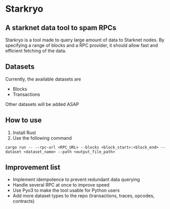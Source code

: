# Starkryo

## A starknet data tool to spam RPCs

Starkryo is a tool made to query large amount of data to Starknet nodes. By specifying a range of blocks and a RPC provider, it should allow fast and efficient fetching of the data.

## Datasets

Currently, the available datasets are

- Blocks
- Transactions

Other datasets will be added ASAP

## How to use

1. Install Rust
2. Use the following command

```
cargo run -- --rpc-url <RPC_URL> --blocks <block_start>:<block_end> --dataset <dataset_name> --path <output_file_path>
```

## Improvement list

- Implement idempotence to prevent redundant data querying
- Handle several RPC at once to improve speed
- Use Pyo3 to make the tool usable for Python users
- Add more dataset types to the repo (transactions, traces, opcodes, contracts)
